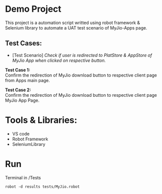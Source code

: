 # Demo Project
This project is a automation script writted using robot framework & Selenium library to automate a UAT test scenario of MyJio-Apps page.

## Test Cases:
* [Test Scenario] *Check if user is redirected to PlatStore & AppStore of MyJio App when clicked on respective button.*

**Test Case 1:** \
	Confirm the redirection of MyJio download button to respective client page from Apps main page.

**Test Case 2:** \
	Confirm the redirection of MyJio download button to respective client page MyJio App Page.


# Tools & Libraries:
- VS code
- Robot Framework
- SeleniumLibrary


# Run
Terminal in /Tests

```
robot -d results tests/MyJio.robot
```
